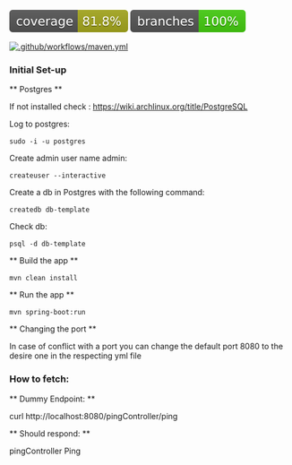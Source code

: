 [![Coverage](.github/badges/jacoco.svg)](https://github.com/pcroch/spring-security/actions/workflows/jacoco_badge.yml) [![Coverage](.github/badges/branches.svg)](https://github.com/pcroch/spring-security/actions/workflows/jacoco_badge.yml)

[![.github/workflows/maven.yml](https://github.com/pcroch/spring-security/actions/workflows/build.yml/badge.svg)](https://github.com/pcroch/spring-security/actions/workflows/build.yml)

### Initial Set-up

** Postgres **

If not installed check : https://wiki.archlinux.org/title/PostgreSQL

Log to postgres:

    sudo -i -u postgres

Create admin user name admin:

    createuser --interactive 

Create a db in Postgres with the following command:
    
    createdb db-template

Check db:

    psql -d db-template

** Build the app **

    mvn clean install

** Run the app **

    mvn spring-boot:run

** Changing the port **

In case of conflict with a port you can change the default port 8080 to the desire one in the respecting yml file

### How to fetch:

** Dummy Endpoint: **

curl http://localhost:8080/pingController/ping

** Should respond: **

pingController Ping


